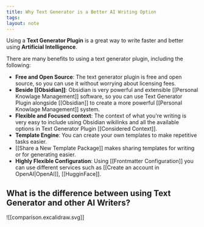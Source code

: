 ```yaml
---
title: Why Text Generator is a Better AI Writing Option
tags: 
layout: note 
---
```

Using a **Text Generator Plugin** is a great way to write faster and better using **Artificial Intelligence**. 

There are many benefits to using a text generator plugin, including the following:

* **Free and Open Source**: The text generator plugin is free and open source, so you can use it without worrying about licensing fees.
* **Beside [[Obsidian]]**: Obsidian is very powerful and extensible [[Personal Knowlage Management]] software, so you can use Text Generator Plugin alongside [[Obsidian]] to create a more powerful  [[Personal Knowlage Management]] system.
* **Flexible and Focused context**: The context of what you're writing is very easy to include using Obsidian wikilinks and all the available options in Text Generator Plugin [[Considered Context]]. 
* **Template Engine**: You can create your own templates to make repetitive tasks easier. 
* [[Share a New Template Package]] makes sharing templates for writing or for generating easier. 
* **Highly Flexible Configuration**:  Using [[Frontmatter Configuration]] you can use different services such as [[Create an account in OpenAI|OpenAI]], [[HugginFace]]. 


## What is the difference between using Text Generator and other AI Writers? 

![[comparison.excalidraw.svg]]


